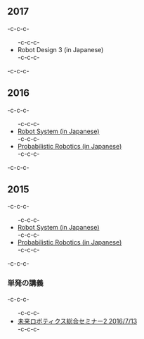 <h2>2017</h2>-c-c-c-<ul>-c-c-c- 	<li>Robot Design 3 (in Japanese)</li>-c-c-c-</ul>-c-c-c-<h2>2016</h2>-c-c-c-<ul>-c-c-c- 	<li><a href="https://lab.ueda.asia/?page_id=1152">Robot System (in Japanese)</a></li>-c-c-c- 	<li><a href="https://lab.ueda.asia/?page_id=1233">Probabilistic Robotics (in Japanese)</a></li>-c-c-c-</ul>-c-c-c-<h2>2015</h2>-c-c-c-<ul>-c-c-c- 	<li><a href="https://lab.ueda.asia/?page_id=169">Robot System (in Japanese)</a></li>-c-c-c- 	<li><a href="https://lab.ueda.asia/?page_id=180">Probabilistic Robotics (in Japanese)</a></li>-c-c-c-</ul>-c-c-c-<h3>単発の講義</h3>-c-c-c-<ul>-c-c-c- 	<li><a href="https://lab.ueda.asia/?presenpress=2016%e5%b9%b4%e5%ba%a6-%e6%9c%aa%e6%9d%a5%e3%83%ad%e3%83%9c%e3%83%86%e3%82%a3%e3%82%af%e3%82%b9%e7%b7%8f%e5%90%88%e3%82%bb%e3%83%9f%e3%83%8a%e3%83%bc%ef%bc%92">未来ロボティクス総合セミナー2 2016/7/13</a></li>-c-c-c-</ul>
